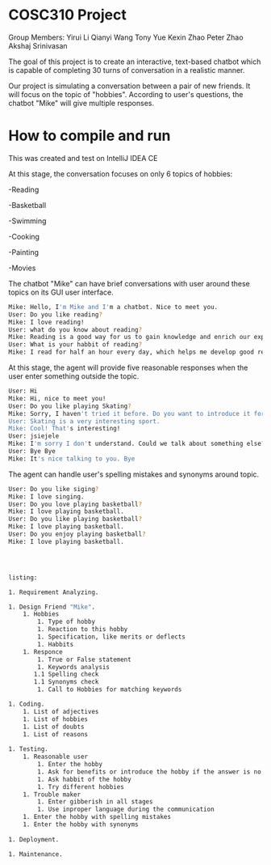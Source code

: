 # COSC310 Project
Group Members:
Yirui Li
Qianyi Wang
Tony Yue
Kexin Zhao
Peter Zhao
Akshaj Srinivasan


The goal of this project is to create an interactive, text-based chatbot which is capable of completing 30 turns of conversation in a realistic manner.

Our project is simulating a conversation between a pair of new friends. It will focus on the topic of "hobbies". According to user's questions, the chatbot "Mike" will give multiple responses.

# How to compile and run
This was created and test on IntelliJ IDEA CE

At this stage, the conversation focuses on only 6 topics of hobbies:

-Reading

-Basketball

-Swimming

-Cooking

-Painting

-Movies


The chatbot "Mike" can have brief conversations with user around these topics on its GUI user interface.

```bash
Mike: Hello, I'm Mike and I'm a chatbot. Nice to meet you.
User: Do you like reading?
Mike: I love reading!
User: what do you know about reading?
Mike: Reading is a good way for us to gain knowledge and enrich our experience.
User: What is your habbit of reading?
Mike: I read for half an hour every day, which helps me develop good reading habits.
```

At this stage, the agent will provide five reasonable responses when the user enter something outside the topic.

```bash
User: Hi
Mike: Hi, nice to meet you!
User: Do you like playing Skating?
Mike: Sorry, I haven't tried it before. Do you want to introduce it for me?
User: Skating is a very interesting sport.
Mike: Cool! That's interesting!
User: jsiejele
Mike: I'm sorry I don't understand. Could we talk about something else?
User: Bye Bye
Mike: It's nice talking to you. Bye
```

The agent can handle user's spelling mistakes and synonyms around topic.

```bash
User: Do you like siging?
Mike: I love singing.
User: Do you love playing basketball?
Mike: I love playing basketball.
User: Do you like playing basketball?
Mike: I love playing basketball.
User: Do you enjoy playing basketball?
Mike: I love playing basketball.




listing:

1. Requirement Analyzing.

1. Design Friend "Mike".
	1. Hobbies
		1. Type of hobby
		1. Reaction to this hobby
		1. Specification, like merits or deflects
		1. Habbits
	1. Responce
		1. True or False statement
		1. Keywords analysis
       1.1 Spelling check
       1.1 Synonyms check
		1. Call to Hobbies for matching keywords

1. Coding.
	1. List of adjectives
	1. List of hobbies
	1. List of doubts
	1. List of reasons
  
1. Testing.
	1. Reasonable user
		1. Enter the hobby
		1. Ask for benefits or introduce the hobby if the answer is no
		1. Ask habbit of the hobby
		1. Try different hobbies
	1. Trouble maker
		1. Enter gibberish in all stages
		1. Use inproper language during the communication
    1. Enter the hobby with spelling mistakes
    1. Enter the hobby with synonyms
		
1. Deployment.

1. Maintenance.
